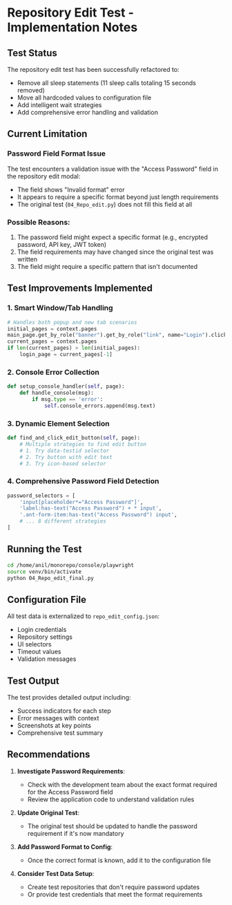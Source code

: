 # Repository Edit Test - Implementation Notes

## Test Status
The repository edit test has been successfully refactored to:
- Remove all sleep statements (11 sleep calls totaling 15 seconds removed)
- Move all hardcoded values to configuration file
- Add intelligent wait strategies
- Add comprehensive error handling and validation

## Current Limitation

### Password Field Format Issue
The test encounters a validation issue with the "Access Password" field in the repository edit modal:
- The field shows "Invalid format" error
- It appears to require a specific format beyond just length requirements
- The original test (`04_Repo_edit.py`) does not fill this field at all

### Possible Reasons:
1. The password field might expect a specific format (e.g., encrypted password, API key, JWT token)
2. The field requirements may have changed since the original test was written
3. The field might require a specific pattern that isn't documented

## Test Improvements Implemented

### 1. Smart Window/Tab Handling
```python
# Handles both popup and new tab scenarios
initial_pages = context.pages
main_page.get_by_role("banner").get_by_role("link", name="Login").click()
current_pages = context.pages
if len(current_pages) > len(initial_pages):
    login_page = current_pages[-1]
```

### 2. Console Error Collection
```python
def setup_console_handler(self, page):
    def handle_console(msg):
        if msg.type == 'error':
            self.console_errors.append(msg.text)
```

### 3. Dynamic Element Selection
```python
def find_and_click_edit_button(self, page):
    # Multiple strategies to find edit button
    # 1. Try data-testid selector
    # 2. Try button with edit text
    # 3. Try icon-based selector
```

### 4. Comprehensive Password Field Detection
```python
password_selectors = [
    'input[placeholder*="Access Password"]',
    'label:has-text("Access Password") + * input',
    '.ant-form-item:has-text("Access Password") input',
    # ... 8 different strategies
]
```

## Running the Test

```bash
cd /home/anil/monorepo/console/playwright
source venv/bin/activate
python 04_Repo_edit_final.py
```

## Configuration File
All test data is externalized to `repo_edit_config.json`:
- Login credentials
- Repository settings
- UI selectors
- Timeout values
- Validation messages

## Test Output
The test provides detailed output including:
- Success indicators for each step
- Error messages with context
- Screenshots at key points
- Comprehensive test summary

## Recommendations

1. **Investigate Password Requirements**: 
   - Check with the development team about the exact format required for the Access Password field
   - Review the application code to understand validation rules

2. **Update Original Test**: 
   - The original test should be updated to handle the password requirement if it's now mandatory

3. **Add Password Format to Config**: 
   - Once the correct format is known, add it to the configuration file

4. **Consider Test Data Setup**: 
   - Create test repositories that don't require password updates
   - Or provide test credentials that meet the format requirements
